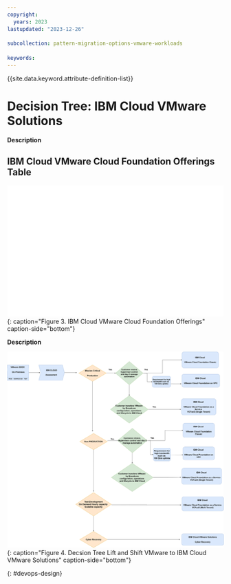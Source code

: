 ```yaml
---
copyright:
  years: 2023
lastupdated: "2023-12-26"

subcollection: pattern-migration-options-vmware-workloads

keywords:
---
```


{{site.data.keyword.attribute-definition-list}}

# Decision Tree: IBM Cloud VMware Solutions

**Description**

## IBM Cloud VMware Cloud Foundation Offerings Table

![Pattern overview.](ibmcloudvcftable.svg){: caption="Figure 3. IBM Cloud VMware Cloud Foundation Offerings" caption-side="bottom"}

**Description**

![Pattern overview.](ibmcloudvmwaredecision.svg){: caption="Figure 4. Decsion Tree Lift and Shift VMware to IBM Cloud VMware Solutions" caption-side="bottom"}

{: \#devops-design}
